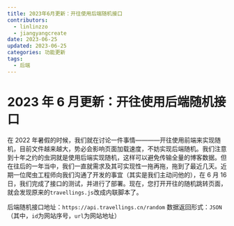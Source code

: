 ```yaml
---
title: 2023年6月更新：开往使用后端随机接口
contributors:
  - linlinzzo
  - jiangyangcreate
date: 2023-06-25
updated: 2023-06-25
categories: 功能更新
tags:
  - 后端
---
```


# 2023 年 6 月更新：开往使用后端随机接口

在 2022 年暑假的时候，我们就在讨论一件事情————开往使用前端来实现随机，目前文件越来越大，势必会影响页面加载速度，不妨实现后端随机。我们注意到十年之约的虫洞就是使用后端实现随机，这样可以避免传输全量的博客数据。但在往后的一年当中，我们一直就需求及其可实现性一拖再拖，拖到了最近几天。近期一位爬虫工程师向我们沟通了开发的事宜（其实是我们主动问他的），在 6 月 16 日，我们完成了接口的测试，并进行了部署。现在，您打开开往的随机跳转页面，就会发现原来的`travellings.js`改成内联脚本了。

后端随机接口地址：`https://api.travellings.cn/random`
数据返回形式：`JSON`（其中，`id`为网站序号，`url`为网站地址）
